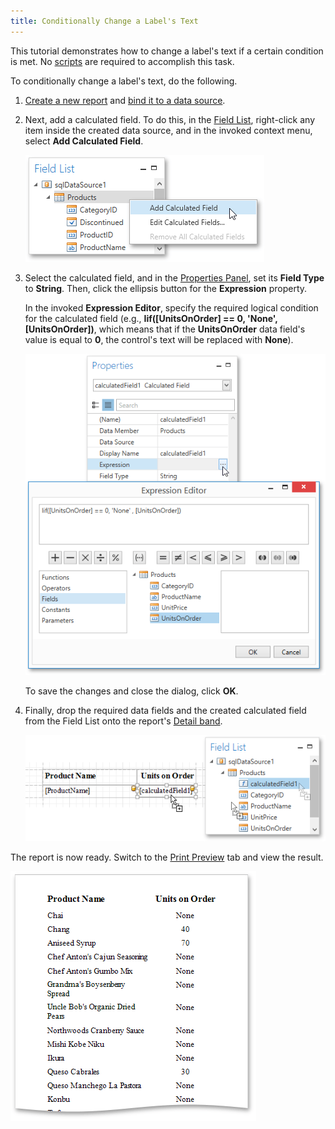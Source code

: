 ```yaml
---
title: Conditionally Change a Label's Text
---
```

This tutorial demonstrates how to change a label's text if a certain condition is met. No [scripts](../../../../../../interface-elements-for-desktop/articles/report-designer/report-designer-for-wpf/creating-reports/scripting.md) are required to accomplish this task.

To conditionally change a label's text, do the following.
1. [Create a new report](../../../../../../interface-elements-for-desktop/articles/report-designer/report-designer-for-wpf/creating-reports/basic-operations/create-a-new-report.md) and [bind it to a data source](../../../../../../interface-elements-for-desktop/articles/report-designer/report-designer-for-wpf/creating-reports/providing-data/binding-a-report-to-data.md).
2. Next, add a calculated field. To do this, in the [Field List](../../../../../../interface-elements-for-desktop/articles/report-designer/report-designer-for-wpf/interface-elements/field-list.md), right-click any item inside the created data source, and in the invoked context menu, select **Add Calculated Field**.
	
	![WPFDesigner_FieldListAddingCalcField](../../../../../images/Img123013.png)
3. Select the calculated field, and in the [Properties Panel](../../../../../../interface-elements-for-desktop/articles/report-designer/report-designer-for-wpf/interface-elements/properties-panel.md), set its **Field Type** to **String**. Then, click the ellipsis button for the **Expression** property.
	
	In the invoked **Expression Editor**, specify the required logical condition for the calculated field (e.g., **Iif([UnitsOnOrder] == 0, 'None', [UnitsOnOrder])**, which means that if the **UnitsOnOrder** data field's value is equal to **0**, the control's text will be replaced with **None**).
	
	![EUD_WpfReportDesigner_CondChangeLabelText_1](../../../../../images/Img123669.png)
	
	To save the changes and close the dialog, click **OK**.
4. Finally, drop the required data fields and the created calculated field from the Field List onto the report's [Detail band](../../../../../../interface-elements-for-desktop/articles/report-designer/report-designer-for-wpf/report-elements/report-bands.md).
	
	![EUD_WpfReportDesigner_CondChangeLabelText_2](../../../../../images/Img123670.png)

The report is now ready. Switch to the [Print Preview](../../../../../../interface-elements-for-desktop/articles/report-designer/report-designer-for-wpf/document-preview.md) tab and view the result.

![EUD_WpfReportDesigner_CondChangeLabelText_Result](../../../../../images/Img123671.png)